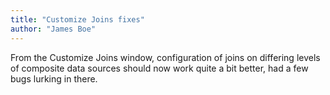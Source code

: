```yaml
---
title: "Customize Joins fixes"
author: "James Boe"
---
```

From the Customize Joins window, configuration of joins on differing levels of composite data sources should now work quite a bit better, had a few bugs lurking in there.<!--more-->
